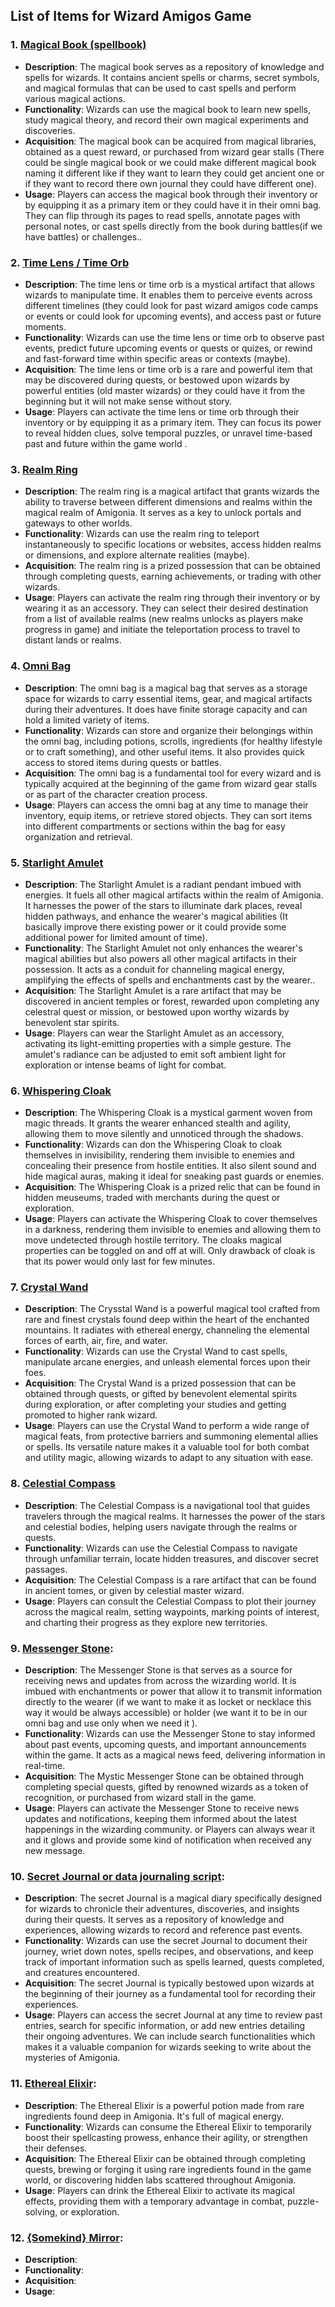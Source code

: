 ## List of Items for Wizard Amigos Game

### 1. [Magical Book (spellbook)](https://www.pinterest.co.uk/pin/539798705352332451/)
- **Description**: The magical book serves as a repository of knowledge and spells for wizards. It contains ancient spells or charms, secret symbols, and magical formulas that can be used to cast spells and perform various magical actions.
- **Functionality**: Wizards can use the magical book to learn new spells, study magical theory, and record their own magical experiments and discoveries.
- **Acquisition**: The magical book can be acquired from magical libraries, obtained as a quest reward, or purchased from wizard gear stalls (There could be single magical book or we could make different magical book naming it different like if they want to learn they could get ancient one or if they want to record there own journal they could have different one).
- **Usage**: Players can access the magical book through their inventory or by equipping it as a primary item or they could have it in their omni bag. They can flip through its pages to read spells, annotate pages with personal notes, or cast spells directly from the book during battles(if we have battles) or challenges..

### 2. [Time Lens / Time Orb](https://www.pinterest.co.uk/pin/539798705352332446/)
- **Description**: The time lens or time orb is a mystical artifact that allows wizards to manipulate time. It enables them to perceive events across different timelines (they could look for past wizard amigos code camps or events or could look for upcoming events), and access past or future moments.
- **Functionality**: Wizards can use the time lens or time orb to observe past events, predict future upcoming events or quests or quizes, or rewind and fast-forward time within specific areas or contexts (maybe).
- **Acquisition**: The time lens or time orb is a rare and powerful item that may be discovered during quests, or bestowed upon wizards by powerful entities (old master wizards) or they could have it from the beginning but it will not make sense without story.
- **Usage**: Players can activate the time lens or time orb through their inventory or by equipping it as a primary item. They can focus its power to reveal hidden clues, solve temporal puzzles, or unravel time-based past and future within the game world .

### 3. [Realm Ring](https://www.pinterest.com/pin/30258628742855545/)
- **Description**: The realm ring is a magical artifact that grants wizards the ability to traverse between different dimensions and realms within the magical realm of Amigonia. It serves as a key to unlock portals and gateways to other worlds.
- **Functionality**: Wizards can use the realm ring to teleport instantaneously to specific locations or websites, access hidden realms or dimensions, and explore alternate realities (maybe).
- **Acquisition**: The realm ring is a prized possession that can be obtained through completing quests, earning achievements, or trading with other wizards.
- **Usage**: Players can activate the realm ring through their inventory or by wearing it as an accessory. They can select their desired destination from a list of available realms (new realms unlocks as players make progress  in game) and initiate the teleportation process to travel to distant lands or realms.

### 4. [Omni Bag](https://www.pinterest.com/pin/6685099440078300/)
- **Description**: The omni bag is a magical bag that serves as a storage space for wizards to carry essential items, gear, and magical artifacts during their adventures. It does have finite storage capacity and can hold a limited variety of items.
- **Functionality**: Wizards can store and organize their belongings within the omni bag, including potions, scrolls, ingredients (for healthy lifestyle or to craft something), and other useful items. It also provides quick access to stored items during quests or battles.
- **Acquisition**: The omni bag is a fundamental tool for every wizard and is typically acquired at the beginning of the game from wizard gear stalls or as part of the character creation process.
- **Usage**: Players can access the omni bag at any time to manage their inventory, equip items, or retrieve stored objects. They can sort items into different compartments or sections within the bag for easy organization and retrieval.

### 5. [Starlight Amulet](https://www.pinterest.com/pin/302867143706398312/)
- **Description**: The Starlight Amulet is a radiant pendant imbued with energies. It fuels all other magical artifacts within the realm of Amigonia. It harnesses the power of the stars to illuminate dark places, reveal hidden pathways, and enhance the wearer's magical abilities (It basically improve there existing power or it could provide some additional power for limited amount of time).
- **Functionality**: The Starlight Amulet not only enhances the wearer's magical abilities but also powers all other magical artifacts in their possession. It acts as a conduit for channeling magical energy, amplifying the effects of spells and enchantments cast by the wearer..
- **Acquisition**: The Starlight Amulet is a rare artifact that may be discovered in ancient temples or forest, rewarded upon completing any celestral quest or mission, or bestowed upon worthy wizards by benevolent star spirits.
- **Usage**: Players can wear the Starlight Amulet as an accessory, activating its light-emitting properties with a simple gesture. The amulet's radiance can be adjusted to emit soft ambient light for exploration or intense beams of light for combat.


### 6. [Whispering Cloak](https://www.pinterest.com/pin/22658804368546966/)
- **Description**: The Whispering Cloak is a mystical garment woven from magic threads. It grants the wearer enhanced stealth and agility, allowing them to move silently and unnoticed through the shadows.
- **Functionality**: Wizards can don the Whispering Cloak to cloak themselves in invisibility, rendering them invisible to enemies and concealing their presence from hostile entities. It also silent sound and hide magical auras, making it ideal for sneaking past guards or enemies.
- **Acquisition**: The Whispering Cloak is a prized relic that can be found in hidden meuseums, traded with merchants during the quest or exploration.
- **Usage**: Players can activate the Whispering Cloak to cover themselves in a darkness, rendering them invisible to enemies and allowing them to move undetected through hostile territory. The cloaks magical properties can be toggled on and off at will. Only drawback of cloak is that its power would only last for few minutes. 

### 7. [Crystal Wand](https://www.pinterest.co.uk/pin/539798705352232611/)
- **Description**: The Crysstal Wand is a powerful magical tool crafted from rare and finest crystals found deep within the heart of the enchanted mountains. It radiates with ethereal energy, channeling the elemental forces of earth, air, fire, and water.
- **Functionality**: Wizards can use the Crystal Wand to cast spells, manipulate arcane energies, and unleash elemental forces upon their foes.
- **Acquisition**: The Crystal Wand is a prized possession that can be obtained through quests, or gifted by benevolent elemental spirits during exploration, or after completing your studies and getting promoted to higher rank wizard.
- **Usage**: Players can use the Crystal Wand to perform a wide range of magical feats, from protective barriers and summoning elemental allies or spells. Its versatile nature makes it a valuable tool for both combat and utility magic, allowing wizards to adapt to any situation with ease.

### 8. [Celestial Compass](https://www.pinterest.co.uk/pin/539798705352333898/)
- **Description**: The Celestial Compass is a navigational tool that guides travelers through the magical realms. It harnesses the power of the stars and celestial bodies, helping users navigate through the realms or quests.
- **Functionality**: Wizards can use the Celestial Compass to navigate through unfamiliar terrain, locate hidden treasures, and discover secret passages.
- **Acquisition**: The Celestial Compass is a rare artifact that can be found in ancient tomes, or given by celestial master wizard.
- **Usage**: Players can consult the Celestial Compass to plot their journey across the magical realm, setting waypoints, marking points of interest, and charting their progress as they explore new territories.


### 9. [Messenger Stone](https://www.pinterest.com/pin/460915343131866510/):

- **Description**: The  Messenger Stone is that serves as a source for receiving news and updates from across the wizarding world. It is imbued with enchantments or power that allow it to transmit information directly to the wearer (if we want to make it as locket or necklace this way it would be always accessible) or holder (we want it to be in our omni bag and use only when we need it ).
- **Functionality**: Wizards can use the Messenger Stone to stay informed about past events, upcoming quests, and important announcements within the game. It acts as a magical news feed, delivering information in real-time.
- **Acquisition**: The Mystic Messenger Stone can be obtained through completing special quests, gifted by renowned wizards as a token of recognition, or purchased from wizard stall in the game.
- **Usage**: Players can activate the Messenger Stone to receive news updates and notifications, keeping them informed about the latest happenings in the wizarding community. or Players can always wear it and it glows and provide some kind of notification when received any new message.

### 10. [Secret Journal or data journaling script](https://www.pinterest.com/pin/969681363509436304/):

- **Description**: The secret Journal is a magical diary specifically designed for wizards to chronicle their adventures, discoveries, and insights during their quests. It serves as a repository of knowledge and experiences, allowing wizards to record and reference past events.
- **Functionality**: Wizards can use the secret Journal to document their journey, wriet down notes, spells recipes, and observations, and keep track of important information such as spells learned, quests completed, and creatures encountered.
- **Acquisition**: The secret Journal is typically bestowed upon wizards at the beginning of their journey as a fundamental tool for recording their experiences.
- **Usage**: Players can access the secret Journal at any time to review past entries, search for specific information, or add new entries detailing their ongoing adventures. We can include search functionalities which makes it a valuable companion for wizards seeking to write about the mysteries of Amigonia.

### 11. [Ethereal Elixir](https://www.pinterest.co.uk/pin/539798705352232621/):

- **Description**: The Ethereal Elixir is a powerful potion made from rare ingredients found deep in Amigonia. It's full of magical energy.
- **Functionality**: Wizards can consume the Ethereal Elixir to temporarily boost their spellcasting prowess, enhance their agility, or strengthen their defenses. 
- **Acquisition**: The Ethereal Elixir can be obtained through completing quests, brewing or forging it using rare ingredients found in the game world, or discovering hidden labs scattered throughout Amigonia.
- **Usage**: Players can drink the Ethereal Elixir to activate its magical effects, providing them with a temporary advantage in combat, puzzle-solving, or exploration. 

### 12. [{Somekind} Mirror]():

- **Description**: 
- **Functionality**: 
- **Acquisition**: 
- **Usage**: 
